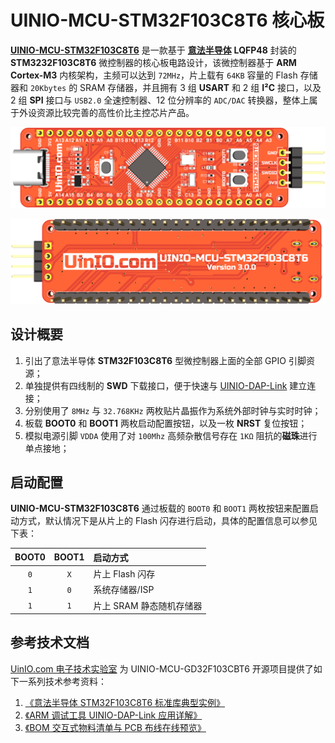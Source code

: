 # UINIO-MCU-STM32F103C8T6 核心板

[**UINIO-MCU-STM32F103C8T6**](https://gitee.com/uinika/UINIO-MCU-STM32F103C8T6) 是一款基于 [**意法半导体**](https://www.st.com/zh/microcontrollers-microprocessors/stm32-32-bit-arm-cortex-mcus.html) **LQFP48** 封装的 **STM3232F103C8T6** 微控制器的核心板电路设计，该微控制器基于 **ARM Cortex-M3** 内核架构，主频可以达到 `72MHz`，片上载有 `64KB` 容量的 Flash 存储器和 `20Kbytes` 的 SRAM 存储器，并且拥有 3 组 **USART** 和 2 组 **I²C** 接口，以及 2 组 **SPI** 接口与 `USB2.0` 全速控制器、12 位分辨率的 `ADC/DAC` 转换器，整体上属于外设资源比较完善的高性价比主控芯片产品。

![](./Images/PCB-3D-1.png)

![](./Images/PCB-3D-2.png)

## 设计概要

1. 引出了意法半导体 **STM32F103C8T6** 型微控制器上面的全部 GPIO 引脚资源；
2. 单独提供有四线制的 **SWD** 下载接口，便于快速与 [UINIO-DAP-Link](http://uinio.com/Project/UINIO-DAP-Link) 建立连接；
3. 分别使用了 `8MHz` 与 `32.768KHz` 两枚贴片晶振作为系统外部时钟与实时时钟；
4. 板载 **BOOT0** 和 **BOOT1** 两枚启动配置按钮，以及一枚 **NRST** 复位按钮；
5. 模拟电源引脚 `VDDA` 使用了对 `100Mhz` 高频杂散信号存在 `1KΩ` 阻抗的**磁珠**进行单点接地；

## 启动配置

**UINIO-MCU-STM32F103C8T6** 通过板载的 `BOOT0` 和 `BOOT1` 两枚按钮来配置启动方式，默认情况下是从片上的 Flash 闪存进行启动，具体的配置信息可以参见下表：

| BOOT0 | BOOT1 | 启动方式                 |
| :---: | :---: | :----------------------- |
|  `0`  |  `X`  | 片上 Flash 闪存          |
|  `1`  |  `0`  | 系统存储器/ISP           |
|  `1`  |  `1`  | 片上 SRAM 静态随机存储器 |

## 参考技术文档

[UinIO.com 电子技术实验室](http://uinio.com/) 为 UINIO-MCU-GD32F103CBT6 开源项目提供了如下一系列技术参考资料：

1. [《意法半导体 STM32F103C8T6 标准库典型实例》](http://uinio.com/Embedded/STM32F103/)
2. [《ARM 调试工具 UINIO-DAP-Link 应用详解》](http://uinio.com/Project/UINIO-DAP-Link/)
3. [《BOM 交互式物料清单与 PCB 布线在线预览》](http://uinio.com/archives/BOM/UINIO-MCU-STM32F103C8T6.html)
